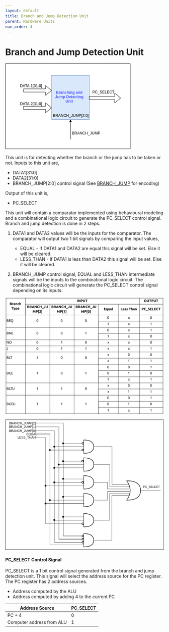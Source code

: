 ```yaml
---
layout: default
title: Branch and Jump Detection Unit
parent: Hardware Units
nav_order: 4
---
```


# Branch and Jump Detection Unit

![Branch and Jump Detection Unit Image](../images/hardware_units/bj_unit/bj_unit.png)

This unit is for detecting whether the branch or the jump has to be taken or not. Inputs to this unit are,

- DATA1[31:0]
- DATA2[31:0]
- BRANCH_JUMP[2:0] control signal (See [BRANCH_JUMP](#branch_jump) for encoding)

Output of this unit is,

- PC_SELECT

This unit will contain a comparator implemented using behavioural modeling and a combinational logic circuit to generate the PC_SELECT control signal. Branch and jump detection is done in 2 steps.

1. DATA1 and DATA2 values will be the inputs for the comparator. The comparator will output two 1 bit signals by comparing the input values,

   - EQUAL - If DATA1 and DATA2 are equal this signal will be set. Else it will be cleared.
   - LESS_THAN - If DATA1 is less than DATA2 this signal will be set. Else it will be cleared.

2. BRANCH_JUMP control signal, EQUAL and LESS_THAN intermediate signals will be the inputs to the combinational logic circuit. The combinational logic circuit will generate the PC_SELECT control signal depending on its inputs.

![Branch and Jump Table Image](../images/hardware_units/bj_unit/bj_truth_table.png)

![Branch and Jump Circuit Image](../images/hardware_units/bj_unit/branch_component_hardware.png)

#### PC_SELECT Control Signal

PC_SELECT is a 1 bit control signal generated from the branch and jump detection unit. This signal will select the address source for the PC register. The PC register has 2 address sources.

- Address computed by the ALU
- Address computed by adding 4 to the current PC

| Address Source            | PC_SELECT |
| ------------------------- | --------- |
| PC + 4                    | 0         |
| Computer address from ALU | 1         |
